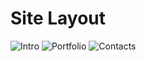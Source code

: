 # Site Layout
![Intro](https://vk.com/arsi2715711)
![Portfolio](https://github.com/ArsiKerzh/Site-Layout/blob/master/result/Portfolio.PNG)
![Contacts](https://github.com/ArsiKerch/Site-Layout/blob/master/result/Contacts.PNG)
